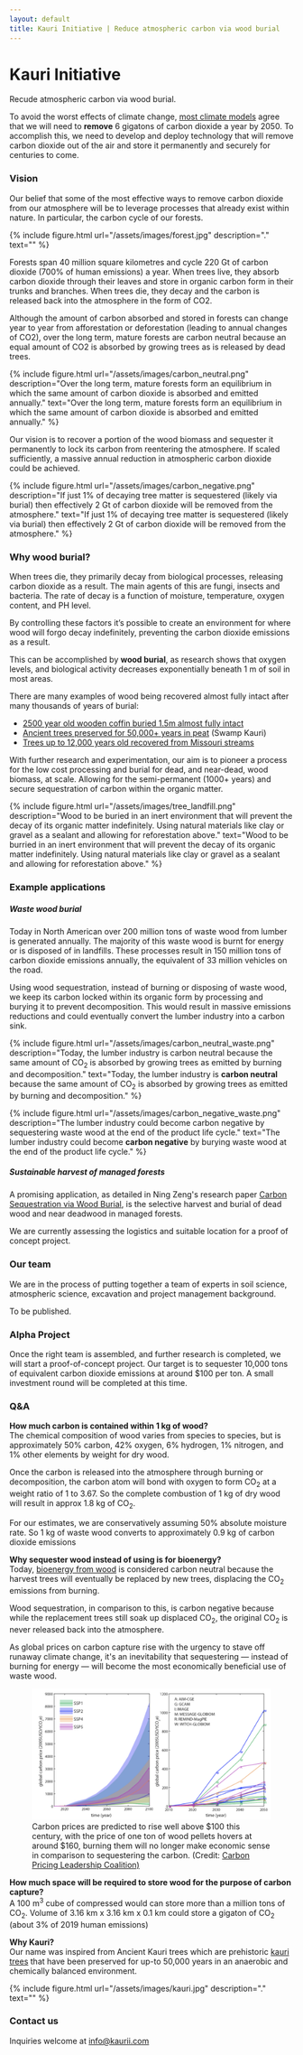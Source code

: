 ```yaml
---
layout: default
title: Kauri Initiative | Reduce atmospheric carbon via wood burial
---
```




<h1 class="mt-5">Kauri Initiative</h1>

<p class="lead">
 	Recude atmospheric carbon via wood burial.
</p>

To avoid the worst effects of climate change, [most climate models](https://iopscience.iop.org/article/10.1088/1748-9326/aabf9f) agree that we will need to **remove** 6 gigatons of carbon dioxide a year by 2050. To accomplish this, we need to develop and deploy technology that will remove carbon dioxide out of the air and store it permanently and securely for centuries to come.

### Vision

Our belief that some of the most effective ways to remove carbon dioxide from our atmosphere will be to leverage processes that already exist within nature. In particular, the carbon cycle of our forests.

{% include figure.html url="/assets/images/forest.jpg" description="." text="" %}

Forests span 40 million square kilometres and cycle 220 Gt of carbon dioxide (700% of human emissions) a year. When trees live, they absorb carbon dioxide through their leaves and store in organic carbon form in their trunks and branches. When trees die, they decay and the carbon is released back into the atmosphere in the form of CO2.

Although the amount of carbon absorbed and stored in forests can change year to year from afforestation or deforestation (leading to annual changes of CO2), over the long term, mature forests are carbon neutral because an equal amount of CO2 is absorbed by growing trees as is released by dead trees.

{% include figure.html url="/assets/images/carbon_neutral.png" description="Over the long term, mature forests form an equilibrium in which the same amount of carbon dioxide is absorbed and emitted annually." text="Over the long term, mature forests form an equilibrium in which the same amount of carbon dioxide is absorbed and emitted annually." %}

Our vision is to recover a portion of the wood biomass and sequester it permanently to lock its carbon from reentering the atmosphere. If scaled sufficiently, a massive annual reduction in atmospheric carbon dioxide could be achieved.

{% include figure.html url="/assets/images/carbon_negative.png" description="If just 1% of decaying tree matter is sequestered (likely via burial) then effectively 2 Gt of carbon dioxide will be removed from the atmosphere." text="If just 1% of decaying tree matter is sequestered (likely via burial) then effectively 2 Gt of carbon dioxide will be removed from the atmosphere." %}

### Why wood burial?

When trees die, they primarily decay from biological processes, releasing carbon dioxide as a result. The main agents of this are fungi, insects and bacteria. The rate of decay is a function of moisture, temperature, oxygen content, and PH level.

By controlling these factors it’s possible to create an environment for where wood will forgo decay indefinitely, preventing the carbon dioxide emissions as a result.

This can be accomplished by **wood burial**, as research shows that oxygen levels, and biological activity decreases exponentially beneath 1 m of soil in most areas. 

There are many examples of wood being recovered almost fully intact after many thousands of years of burial:

  - [2500 year old wooden coffin buried 1.5m almost fully intact](http://www.china.org.cn/english/MATERIAL/192520.htm)
  - [Ancient trees preserved for 50,000+ years in peat](https://en.wikipedia.org/wiki/Swamp_kauri) (Swamp Kauri)
  - [Trees up to 12,000 years old recovered from Missouri streams](https://mdc.mo.gov/conmag/2003/01/ancient-wood-uncovered?page=0,0)

With further research and experimentation, our aim is to pioneer a process for the low cost processing and burial for dead, and near-dead, wood biomass, at scale. Allowing for the semi-permanent (1000+ years) and secure sequestration of carbon within the organic matter.

{% include figure.html url="/assets/images/tree_landfill.png" description="Wood to be buried in an inert environment that will prevent the decay of its organic matter indefinitely. Using natural materials like clay or gravel as a sealant and allowing for reforestation above." text="Wood to be burried in an inert environment that will prevent the decay of its organic matter indefinitely. Using natural materials like clay or gravel as a sealant and allowing for reforestation above." %}

### Example applications

##### Waste wood burial 

Today in North American over 200 million tons of waste wood from lumber is generated annually. The majority of this waste wood is burnt for energy or is disposed of in landfills. These processes result in 150 million tons of carbon dioxide emissions annually, the equivalent of 33 million vehicles on the road.

Using wood sequestration, instead of burning or disposing of waste wood, we keep its carbon locked within its organic form by processing and burying it to prevent decomposition. This would result in massive emissions reductions and could eventually convert the lumber industry into a carbon sink.

{% include figure.html url="/assets/images/carbon_neutral_waste.png" description="Today, the lumber industry is carbon neutral because the same amount of CO<sub>2</sub> is absorbed by growing trees as emitted by burning and decomposition." text="Today, the lumber industry is <b>carbon neutral</b> because the same amount of CO<sub>2</sub> is absorbed by growing trees as emitted by burning and decomposition." %}

{% include figure.html url="/assets/images/carbon_negative_waste.png" description="The lumber industry could become carbon negative by sequestering waste wood at the end of the product life cycle." text="The lumber industry could become <b>carbon negative</b> by burying waste wood at the end of the product life cycle." %}

##### Sustainable harvest of managed forests

A promising application, as detailed in Ning Zeng's research paper [Carbon Sequestration via Wood Burial](https://cbmjournal.biomedcentral.com/articles/10.1186/1750-0680-3-1), is the selective harvest and burial of dead wood and near deadwood in managed forests.

We are currently assessing the logistics and suitable location for a proof of concept project.

### Our team

We are in the process of putting together a team of experts in soil science, atmospheric science, excavation and project management background.

To be published.


### Alpha Project

Once the right team is assembled, and further research is completed, we will start a proof-of-concept project. Our target is to sequester 10,000 tons of equivalent carbon dioxide emissions at around $100 per ton. A small investment round will be completed at this time.

### Q&A

**How much carbon is contained within 1 kg of wood?**  
The chemical composition of wood varies from species to species, but is approximately 50% carbon, 42% oxygen, 6% hydrogen, 1% nitrogen, and 1% other elements by weight for dry wood. 

Once the carbon is released into the atmosphere through burning or decomposition, the carbon atom will bond with oxygen to form CO<sub>2</sub> at a weight ratio of 1 to 3.67. So the complete combustion of 1 kg of dry wood will result in approx 1.8 kg of CO<sub>2</sub>.

For our estimates, we are conservatively assuming 50% absolute moisture rate. So 1 kg of waste wood converts to approximately 0.9 kg of carbon dioxide emissions

**Why sequester wood instead of using is for bioenergy?**  
Today, [bioenergy from wood](https://www.pbl.nl/en/publications/climate-effects-of-wood-used-for-bioenergy) is considered carbon neutral because the harvest trees will eventually be replaced by new trees, displacing the CO<sub>2</sub> emissions from burning. 

Wood sequestration, in comparison to this, is carbon negative because while the replacement trees still soak up displaced CO<sub>2</sub>, the original CO<sub>2</sub> is never released back into the atmosphere. 

As global prices on carbon capture rise with the urgency to stave off runaway climate change, it's an inevitability that sequestering — instead of burning for energy — will become the most economically beneficial use of waste wood.

<figure class="figure">
<img src="/assets/images/carbon_prices.png" class="figure-img img-fluid rounded" alt="Carbon prices are predicted to rise [well above $100 this century, with the price of one ton of wood pellets hovers at around $160, burning them will no longer make economic sense in comparison to sequestering the carbon.">
<figcaption class="figure-caption">Carbon prices are predicted to rise well above $100 this century, with the price of one ton of wood pellets hovers at around $160, burning them will no longer make economic sense in comparison to sequestering the carbon. (Credit: <a href="https://www.carbonpricingleadership.org/open-for-comments/2017/5/29/carbon-price-variations-in-2c-scenarios-explored">Carbon Pricing Leadership Coalition)</a></figcaption>
</figure>

**How much space will be required to store wood for the purpose of carbon capture?**  
A 100 m<sup>3</sup> cube of compressed would can store more than a million tons of CO<sub>2</sub>. Volume of 3.16 km x 3.16 km x 0.1 km could store a gigaton of CO<sub>2</sub> (about 3% of 2019 human emissions)

**Why Kauri?**  
Our name was inspired from Ancient Kauri trees which are prehistoric [kauri trees](https://en.wikipedia.org/wiki/Agathis_australis) that have been preserved for up-to 50,000 years in an anaerobic and chemically balanced environment. 

{% include figure.html url="/assets/images/kauri.jpg" description="." text="" %}

### Contact us

Inquiries welcome at <info@kaurii.com>
